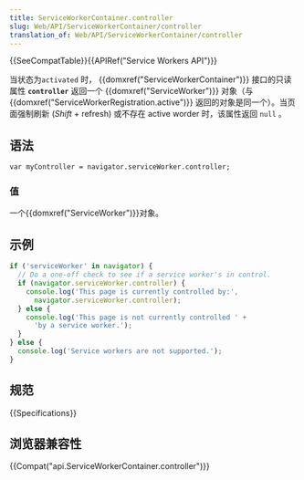 ```yaml
---
title: ServiceWorkerContainer.controller
slug: Web/API/ServiceWorkerContainer/controller
translation_of: Web/API/ServiceWorkerContainer/controller
---
```

{{SeeCompatTable}}{{APIRef("Service Workers API")}}

当状态为`activated` 时， {{domxref("ServiceWorkerContainer")}} 接口的只读属性 **`controller`** 返回一个 {{domxref("ServiceWorker")}} 对象（与 {{domxref("ServiceWorkerRegistration.active")}} 返回的对象是同一个）。当页面强制刷新 (_Shift_ + refresh) 或不存在 active worder 时，该属性返回 `null` 。

## 语法

```plain
var myController = navigator.serviceWorker.controller;
```

### 值

一个{{domxref("ServiceWorker")}}对象。

## 示例

```js
if ('serviceWorker' in navigator) {
  // Do a one-off check to see if a service worker's in control.
  if (navigator.serviceWorker.controller) {
    console.log('This page is currently controlled by:',
      navigator.serviceWorker.controller);
  } else {
    console.log('This page is not currently controlled ' +
      'by a service worker.');
  }
} else {
  console.log('Service workers are not supported.');
}
```

## 规范

{{Specifications}}

## 浏览器兼容性

{{Compat("api.ServiceWorkerContainer.controller")}}
